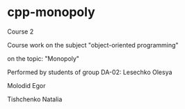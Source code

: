 # cpp-monopoly

Course 2

Course work on the subject "object-oriented programming"

on the topic: "Monopoly"


Performed by students of group DA-02:
Lesechko Olesya

Molodid Egor

Tishchenko Natalia
